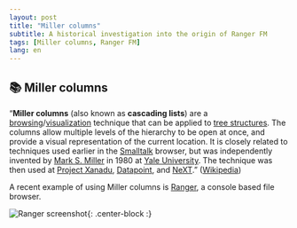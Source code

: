 ```yaml
---
layout: post
title: "Miller columns"
subtitle: A historical investigation into the origin of Ranger FM
tags: [Miller columns, Ranger FM]
lang: en
---
```


## :books: Miller columns 

“**Miller columns** (also known as **cascading lists**) are a [browsing](https://en.wikipedia.org/wiki/File_manager#Navigational_file_manager)/[visualization](https://en.wikipedia.org/wiki/Information_visualization) technique that can be applied to [tree structures](https://en.wikipedia.org/wiki/Tree_(data_structure)). The columns allow multiple levels of the hierarchy to be open at once, and provide a visual representation of the current location. It is closely related to techniques used earlier in the [Smalltalk](https://en.wikipedia.org/wiki/Smalltalk) browser, but was independently invented by [Mark S. Miller](https://en.wikipedia.org/wiki/Mark_S._Miller) in 1980 at [Yale University](https://en.wikipedia.org/wiki/Yale_University). The technique was then used at [Project Xanadu](https://en.wikipedia.org/wiki/Project_Xanadu), [Datapoint](https://en.wikipedia.org/wiki/Datapoint), and [NeXT](https://en.wikipedia.org/wiki/NeXT).” ([Wikipedia](https://en.wikipedia.org/wiki/Miller_columns))

A recent example of using Miller columns is  [Ranger](https://github.com/ranger/ranger), a console based file browser.

![Ranger screenshot](https://raw.githubusercontent.com/ranger/ranger-assets/master/screenshots/screenshot.png){: .center-block :}

<!--- The next lines commented out, since they were replaced by markdown: 
<figure class="aligncenter size-large"><img src="https://raw.githubusercontent.com/ranger/ranger-assets/master/screenshots/screenshot.png" alt="Miller columns in Ranger"/></figure>
-->

